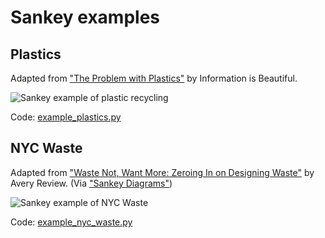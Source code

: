 # Sankey examples

## Plastics

Adapted from ["The Problem with Plastics"](https://informationisbeautiful.net/visualizations/the-problem-with-plastics-and-recycling-bioplastics-microplastics-ocean-waste/) by Information is Beautiful. 

![Sankey example of plastic recycling](example_plastics.png)

Code: [example_plastics.py](https://github.com/AUMAG/ausankey/blob/main/docs/example_plastics.py)


## NYC Waste

Adapted from ["Waste Not, Want More: Zeroing In on Designing Waste"](https://averyreview.com/issues/33/waste-not-want-more) by Avery Review. (Via ["Sankey Diagrams"](https://www.sankey-diagrams.com/new-york-zero-waste-scenario-2030/))

![Sankey example of NYC Waste](example_nyc_waste.png)

Code: [example_nyc_waste.py](https://github.com/AUMAG/ausankey/blob/main/docs/example_nyc_waste.py)
